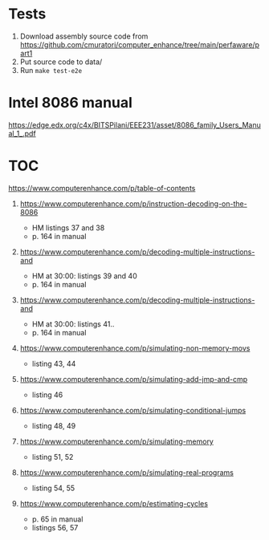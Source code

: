 # Tests
1. Download assembly source code from https://github.com/cmuratori/computer_enhance/tree/main/perfaware/part1
2. Put source code to data/
3. Run `make test-e2e`

# Intel 8086 manual
https://edge.edx.org/c4x/BITSPilani/EEE231/asset/8086_family_Users_Manual_1_.pdf

# TOC
https://www.computerenhance.com/p/table-of-contents

1. https://www.computerenhance.com/p/instruction-decoding-on-the-8086
    * HM listings 37 and 38
    * p. 164 in manual

2. https://www.computerenhance.com/p/decoding-multiple-instructions-and 
    * HM at 30:00: listings 39 and 40
    * p. 164 in manual

2. https://www.computerenhance.com/p/decoding-multiple-instructions-and 
    * HM at 30:00: listings 41..
    * p. 164 in manual

6. https://www.computerenhance.com/p/simulating-non-memory-movs
    * listing 43, 44

7. https://www.computerenhance.com/p/simulating-add-jmp-and-cmp
    * listing 46

8. https://www.computerenhance.com/p/simulating-conditional-jumps
    * listing 48, 49

9. https://www.computerenhance.com/p/simulating-memory
    * listing 51, 52

10. https://www.computerenhance.com/p/simulating-real-programs
    * listing 54, 55

11. https://www.computerenhance.com/p/estimating-cycles
    * p. 65 in manual
    * listings 56, 57
